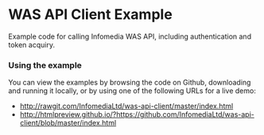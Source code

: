 # WAS API Client Example

Example code for calling Infomedia WAS API, including authentication and token acquiry.

### Using the example
You can view the examples by browsing the code on Github, downloading and running it locally, or by using one of the following URLs for a live demo:
- http://rawgit.com/InfomediaLtd/was-api-client/master/index.html
- http://htmlpreview.github.io/?https://github.com/InfomediaLtd/was-api-client/blob/master/index.html
